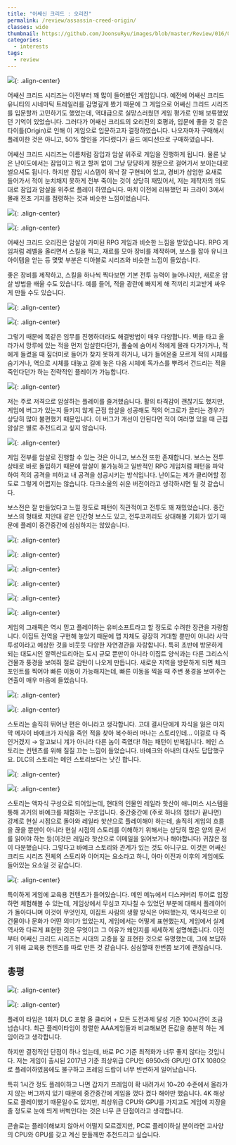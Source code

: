 ```yaml
---
title: "어쌔신 크리드 : 오리진"
permalink: /review/assassin-creed-origin/
classes: wide
thumbnail: https://github.com/JoonsuRyu/images/blob/master/Review/016/00.jpg?raw=true
categories:
  - interests
tags:
  - review
---
```


![](https://github.com/JoonsuRyu/images/blob/master/Review/016/00.jpg?raw=true){: .align-center}

어쌔신 크리드 시리즈는 이전부터 꽤 많이 들어봤던 게임입니다. 예전에 어쌔신 크리드 유니티의 시네마틱 트레일러를 감명깊게 봤기 때문에 그 게임으로 어쌔신 크리드 시리즈를 입문할까 고민하기도 했었는데, 역대급으로 실망스러웠던 게임 평가로 인해 보류했었던 기억이 있었습니다. 그러다가 어쌔신 크리드의 오리진의 호평과, 입문에 좋을 것 같은 타이틀(Origin)로 인해 이 게임으로 입문하고자 결정하였습니다. 나오자마자 구매해서 플레이한 것은 아니고, 50% 할인을 기다렸다가 골드 에디션으로 구매하였습니다.

어쌔신 크리드 시리즈는 이름처럼 잠입과 암살 위주로 게임을 진행하게 됩니다. 물론 낮은 난이도에서는 잠입이고 뭐고 할꺼 없이 그냥 당당하게 정문으로 걸어가서 보이는대로 썰으셔도 됩니다. 하지만 잠입 시스템이 워낙 잘 구현되어 있고, 경비가 삼엄한 요새로 들어가서 적이 눈치채지 못하게 전부 죽이는 것이 상당히 재밌어서, 저는 제작자의 의도대로 잠입과 암살을 위주로 플레이 하였습니다. 마치 이전에 리뷰했던 파 크라이 3에서 몰래 전초 기지를 점령하는 것과 비슷한 느낌이었습니다.

![](https://github.com/JoonsuRyu/images/blob/master/Review/016/01.jpg?raw=true){: .align-center}

![](https://github.com/JoonsuRyu/images/blob/master/Review/016/02.jpg?raw=true){: .align-center}

어쌔신 크리드 오리진은 암살이 가미된 RPG 게임과 비슷한 느낌을 받았습니다. RPG 게임처럼 레벨을 올리면서 스킬을 찍고, 재료를 모아 장비를 제작하며, 보스를 잡아 유니크 아이템을 얻는 등 몇몇 부분은 디아블로 시리즈와 비슷한 느낌이 들었습니다.

좋은 장비를 제작하고, 스킬을 하나씩 찍다보면 기본 전투 능력이 늘어나지만, 새로운 암살 방법을 배울 수도 있습니다. 예를 들어, 적을 광란에 빠지게 해 적끼리 치고받게 싸우게 만들 수도 있습니다.

![](https://github.com/JoonsuRyu/images/blob/master/Review/016/03.jpg?raw=true){: .align-center}

![](https://github.com/JoonsuRyu/images/blob/master/Review/016/04.jpg?raw=true){: .align-center}

그렇기 때문에 똑같은 임무를 진행하더라도 해결방법이 매우 다양합니다. 벽을 타고 올라가서 망루에 있는 적을 먼저 암살한다던가, 풀숲에 숨어서 적에게 몰래 다가가거나, 적에게 들켰을 때 짚더미로 들어가 찾지 못하게 하거나, 내가 들어온줄 모르게 적의 시체를 숨기거나, 역으로 시체를 대놓고 길에 놓은 다음 시체에 독가스를 뿌려서 건드리는 적을 죽인다던가 하는 전략적인 플레이가 가능합니다.

![](https://github.com/JoonsuRyu/images/blob/master/Review/016/05.jpg?raw=true){: .align-center}

저는 주로 저격으로 암살하는 플레이를 즐겨했습니다. 활의 타격감이 괜찮기도 했지만, 게임에 버그가 있는지 들키지 않게 근접 암살을 성공해도 적의 어그로가 끌리는 경우가 상당히 많아 불편했기 때문입니다. 이 버그가 개선이 안된다면 적이 여러명 있을 때 근접 암살은 별로 추천드리고 싶지 않습니다.

![](https://github.com/JoonsuRyu/images/blob/master/Review/016/06.jpg?raw=true){: .align-center}

게임 전부를 암살로 진행할 수 있는 것은 아니고, 보스전 또한 존재합니다. 보스는 전투상태로 바로 돌입하기 때문에 암살이 불가능하고 일반적인 RPG 게임처럼 패턴을 파악하여 적의 공격을 피하고 내 공격을 성공시키는 방식입니다. 난이도는 제가 클리어할 정도로 그렇게 어렵지는 않습니다. 다크소울의 쉬운 버전이라고 생각하시면 될 것 같습니다.

보스전은 잘 만들었다고 느낄 정도로 패턴이 직관적이고 전투도 꽤 재밌었습니다. 중간 보스의 형태로 치안대 같은 인간형 보스도 있고, 전투코끼리도 상대해볼 기회가 있기 때문에 플레이 중간중간에 심심하지는 않았습니다.

![](https://github.com/JoonsuRyu/images/blob/master/Review/016/07.jpg?raw=true){: .align-center}

![](https://github.com/JoonsuRyu/images/blob/master/Review/016/08.jpg?raw=true){: .align-center}

![](https://github.com/JoonsuRyu/images/blob/master/Review/016/09.jpg?raw=true){: .align-center}

![](https://github.com/JoonsuRyu/images/blob/master/Review/016/10.jpg?raw=true){: .align-center}

![](https://github.com/JoonsuRyu/images/blob/master/Review/016/11.jpg?raw=true){: .align-center}

![](https://github.com/JoonsuRyu/images/blob/master/Review/016/12.jpg?raw=true){: .align-center}

게임의 그래픽은 역시 믿고 플레이하는 유비소프트라고 할 정도로 수려한 장관을 자랑합니다. 이집트 전역을 구현해 놓았기 때문에 맵 자체도 굉장히 거대할 뿐만이 아니라 사막 투성이라고 예상한 것을 비웃듯 다양한 자연경관을 자랑합니다. 특히 초반에 방문하게 되는 대도시인 알렉산드리아는 도시 규모 뿐만이 아니라 이집트 양식과는 다른 그리스식 건물과 풍경을 보여줘 절로 감탄이 나오게 만듭니다. 새로운 지역을 방문하게 되면 체크포인트를 찍어야 빠른 이동이 가능해지는데, 빠른 이동을 찍을 때 주변 풍경을 보여주는 연출이 매우 마음에 들었습니다.

![](https://github.com/JoonsuRyu/images/blob/master/Review/016/13.jpg?raw=true){: .align-center}

![](https://github.com/JoonsuRyu/images/blob/master/Review/016/14.jpg?raw=true){: .align-center}

스토리는 솔직히 뛰어난 편은 아니라고 생각합니다. 고대 결사단에게 자식을 잃은 마지막 메자이 바예크가 자식을 죽인 적을 찾아 복수하러 떠나는 스토리인데... 이걸로 다 죽인거겠지 → 알고보니 걔가 아니라 다른 놈이 죽였다! 하는 패턴이 반복됩니다. 메인 스토리는 컨텐츠를 위해 질질 끄는 느낌이 들었습니다. 바예크와 아내의 대사도 답답했구요. DLC의 스토리는 메인 스토리보다는 낫긴 합니다.

![](https://github.com/JoonsuRyu/images/blob/master/Review/016/15.jpg?raw=true){: .align-center}

![](https://github.com/JoonsuRyu/images/blob/master/Review/016/16.jpg?raw=true){: .align-center}

스토리는 액자식 구성으로 되어있는데, 현대의 인물인 레일라 핫산이 애니머스 시스템을 통해 과거의 바예크를 체험하는 구조입니다. 중간중간에 (주로 하나의 챕터가 끝나면) 강제로 현실 시점으로 돌아와 레일라 핫산으로 플레이해야 하는데, 솔직히 게임의 흐름을 끊을 뿐만이 아니라 현실 시점의 스토리를 이해하기 위해서는 상당히 많은 양의 문서를 읽어야 하는 등(이것은 레일라 핫산으로 이메일을 읽어보거나 해야합니다) 귀찮은 점이 다분했습니다. 그렇다고 바예크 스토리와 관계가 있는 것도 아니구요. 이것은 어쌔신 크리드 시리즈 전체의 스토리와 이어지는 요소라고 하니, 아마 이전과 이후의 게임에도 들어있는 요소일 것 같습니다.

![](https://github.com/JoonsuRyu/images/blob/master/Review/016/17.jpg?raw=true){: .align-center}

특이하게 게임에 교육용 컨텐츠가 들어있습니다. 메인 메뉴에서 디스커버리 투어로 입장하면 체험해볼 수 있는데, 게임상에서 무심코 지나칠 수 있었던 부분에 대해서 플레이어가 돌아다니며 이것이 무엇인지, 이집트 사람의 생활 방식은 어떠했는지, 역사적으로 이 건물이나 문화가 어떤 의미가 있었는지, 게임에서는 어떻게 표현했는지, 게임에서 실제 역사와 다르게 표현한 것은 무엇이고 그 이유가 왜인지를 세세하게 설명해줍니다. 이전부터 어쌔신 크리드 시리즈는 시대의 고증을 잘 표현한 것으로 유명했는데, 그에 보답하기 위해 교육용 컨텐츠를 따로 만든 것 같습니다. 심심할때 한번쯤 보기에 괜찮습니다.

## 총평

![](https://github.com/JoonsuRyu/images/blob/master/Review/016/18.jpg?raw=true){: .align-center}

![](https://github.com/JoonsuRyu/images/blob/master/Review/016/19.jpg?raw=true){: .align-center}

플레이 타임은 1회차 DLC 포함 올 클리어 + 모든 도전과제 달성 기준 100시간이 조금 넘습니다. 최근 플레이타임이 창렬한 AAA게임들과 비교해보면 돈값을 충분히 하는 게임이라고 생각합니다.

하지만 결정적인 단점이 하나 있는데, 바로 PC 기준 최적화가 너무 좋지 않다는 것입니다. 저는 게임이 출시된 2017년 기준 최상위급 CPU인 6950x와 GPU인 GTX 1080으로 플레이하였음에도 불구하고 프레임 드랍이 너무 빈번하게 일어났습니다.

특히 1시간 정도 플레이하고 나면 갑자기 프레임이 확 내려가서 10~20 수준에서 올라가지 않는 버그까지 있기 때문에 중간중간에 게임을 껐다 켰다 해야만 했습니다. 4K 해상도로 플레이했기 때문일수도 있지만, 최상위급 CPU와 GPU를 가지고도 게임에 지장을 줄 정도로 눈에 띄게 버벅인다는 것은 너무 큰 단점이라고 생각합니다.

콘솔로는 플레이해보지 않아서 어떨지 모르겠지만, PC로 플레이하실 분이라면 고사양의 CPU와 GPU를 갖고 계신 분들께만 추천드리고 싶습니다.